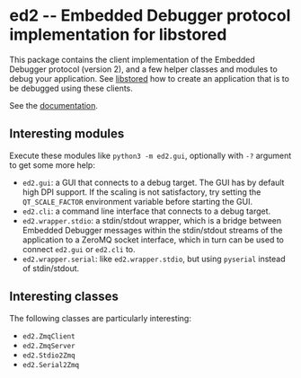 ﻿# ed2 -- Embedded Debugger protocol implementation for libstored

This package contains the client implementation of the Embedded Debugger
protocol (version 2), and a few helper classes and modules to debug your
application. See [libstored](https://github.com/DEMCON/libstored) how to create
an application that is to be debugged using these clients.

See the [documentation](https://demcon.github.io/libstored/doc/py.html).

## Interesting modules

Execute these modules like `python3 -m ed2.gui`, optionally with `-?` argument
to get some more help:

- `ed2.gui`: a GUI that connects to a debug target.
  The GUI has by default high DPI support. If the scaling is not satisfactory,
  try setting the `QT_SCALE_FACTOR` environment variable before starting the GUI.
- `ed2.cli`: a command line interface that connects to a debug target.
- `ed2.wrapper.stdio`: a stdin/stdout wrapper, which is a bridge between
  Embedded Debugger messages within the stdin/stdout streams of the application
  to a ZeroMQ socket interface, which in turn can be used to connect `ed2.gui`
  or `ed2.cli` to.
- `ed2.wrapper.serial`: like `ed2.wrapper.stdio`, but using `pyserial` instead
  of stdin/stdout.

## Interesting classes

The following classes are particularly interesting:

- `ed2.ZmqClient`
- `ed2.ZmqServer`
- `ed2.Stdio2Zmq`
- `ed2.Serial2Zmq`

